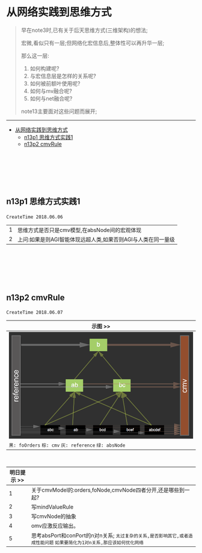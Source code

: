 # 从网络实践到思维方式

> 早在note3时,已有关于后天思维方式(三维架构)的想法;
>
> 宏微,看似只有一层;但网络化宏信息后,整体性可以再升华一层;
>
> 那么这一层:
> 1. 如何构建呢?
> 2. 与宏信息层是怎样的关系呢?
> 3. 如何被前额叶使用呢?
> 4. 如何与mv融合呢?
> 5. 如何与net融合呢?
>
> note13主要面对这些问题而展开;


***

<!-- TOC depthFrom:1 depthTo:6 withLinks:1 updateOnSave:1 orderedList:0 -->

- [从网络实践到思维方式](#从网络实践到思维方式)
	- [n13p1 思维方式实践1](#n13p1-思维方式实践1)
	- [n13p2 cmvRule](#n13p2-cmvrule)

<!-- /TOC -->



<br><br><br><br><br>


## n13p1 思维方式实践1
`CreateTime 2018.06.06`

|  |  |
| --- | --- |
| 1 | 思维方式是否只是cmv模型,在absNode间的宏观体现 |
| 2 | 上问:如果是则AGI智能体现远超人类,如果否则AGI与人类在同一量级 |


<br><br><br><br><br>


## n13p2 cmvRule
`CreateTime 2018.06.07`

| 示图 >> |
| --- |
| ![](assets/50_cmv模型改版.png) |
| `黑: foOrders` `棕: cmv` `灰: reference` `绿: absNode` |


<br>

| 明日提示 >> |  |
| --- | --- |
| 1 | 关于cmvModel的:orders,foNode,cmvNode四者分开,还是哪些到一起? |
| 2 | 写mindValueRule |
| 3 | 写cmvNode的抽象 |
| 4 | omv应激反应输出。 |
| 5 | 思考absPort和conPort的n对n关系; `太过复杂的关系,是否影响其它,或者造成性能问题` `如果要简化为1对n关系,那应该如何优化网络` |










<br><br><br><br><br>
